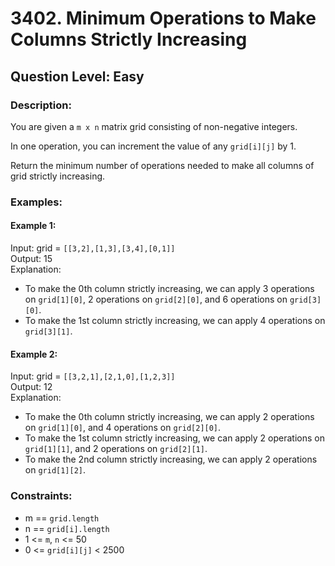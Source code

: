 # 3402. Minimum Operations to Make Columns Strictly Increasing
## Question Level: Easy
### Description:
You are given a `m x n` matrix grid consisting of non-negative integers.

In one operation, you can increment the value of any `grid[i][j]` by 1.

Return the minimum number of operations needed to make all columns of grid strictly increasing.

### Examples:
#### Example 1:
Input: grid = `[[3,2],[1,3],[3,4],[0,1]]`<br>
Output: 15<br>
Explanation:<br>
- To make the 0th column strictly increasing, we can apply 3 operations on `grid[1][0]`, 2 operations on `grid[2][0]`, and 6 operations on `grid[3][0]`.
- To make the 1st column strictly increasing, we can apply 4 operations on `grid[3][1]`.

#### Example 2:
Input: grid = `[[3,2,1],[2,1,0],[1,2,3]]`<br>
Output: 12<br>
Explanation:
- To make the 0th column strictly increasing, we can apply 2 operations on `grid[1][0]`, and 4 operations on `grid[2][0]`.
- To make the 1st column strictly increasing, we can apply 2 operations on `grid[1][1]`, and 2 operations on `grid[2][1]`.
- To make the 2nd column strictly increasing, we can apply 2 operations on `grid[1][2]`.


### Constraints:

- m == `grid.length`
- n == `grid[i].length`
- 1 <= `m`, `n` <= 50
- 0 <= `grid[i][j]` < 2500